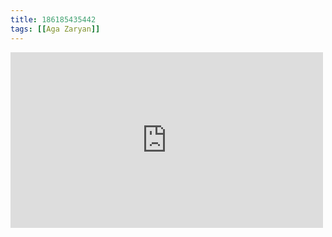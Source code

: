 ```yaml
---
title: 186185435442
tags: [[Aga Zaryan]]
---
```

<iframe allow="accelerometer; autoplay; clipboard-write; encrypted-media; gyroscope; picture-in-picture" allowfullscreen="" frameborder="0" height="281" id="youtube_iframe" src="https://www.youtube.com/embed/bRRRAJpJkiU?feature=oembed&amp;enablejsapi=1&amp;origin=https://safe.txmblr.com&amp;wmode=opaque" width="500"></iframe>